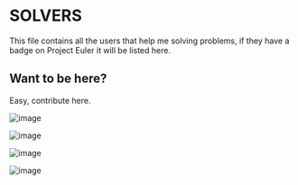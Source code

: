 SOLVERS
=====

This file contains all the users that help me solving problems, if they have a badge on Project Euler it will be listed here.

## Want to be here? ##

Easy, contribute here.

![image](http://projecteuler.net/profile/Ludo237.png)

![image](http://projecteuler.net/profile/Takeno.png)

![image](https://projecteuler.net/profile/arturu.png)

![image](http://projecteuler.net/profile/tng46.png)
